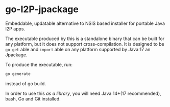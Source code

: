 # go-I2P-jpackage

Embeddable, updatable alternative to NSIS based installer for portable Java I2P apps.

The executable produced by this is a standalone binary that can be built for any platform,
but it does not support cross-compilation. It is designed to be `go get` able and `import`
able on any platform supported by Java 17 an Jpackage.

To produce the executable, run:

```sh
go generate
```

instead of go build.

In order to use this *as a library*, you will need Java 14+(17 recommended), bash, Go and
Git installed.
